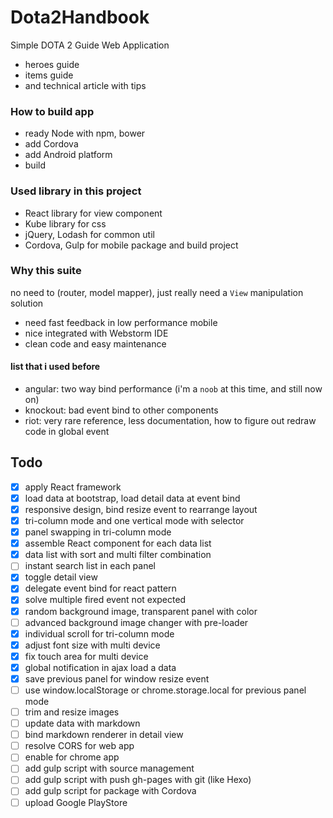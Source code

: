 Dota2Handbook
==========================

Simple DOTA 2 Guide Web Application

- heroes guide
- items guide
- and technical article with tips

### How to build app

- ready Node with npm, bower
- add Cordova
- add Android platform
- build

### Used library in this project

- React library for view component
- Kube library for css
- jQuery, Lodash for common util
- Cordova, Gulp for mobile package and build project

### Why this suite

no need to (router, model mapper), just really need a `View` manipulation solution

- need fast feedback in low performance mobile
- nice integrated with Webstorm IDE
- clean code and easy maintenance

#### list that i used before

- angular: two way bind performance (i'm a `noob` at this time, and still now on)
- knockout: bad event bind to other components
- riot: very rare reference, less documentation, how to figure out redraw code in global event


## Todo

- [x] apply React framework
- [x] load data at bootstrap, load detail data at event bind
- [x] responsive design, bind resize event to rearrange layout
- [x] tri-column mode and one vertical mode with selector
- [x] panel swapping in tri-column mode
- [x] assemble React component for each data list
- [x] data list with sort and multi filter combination
- [ ] instant search list in each panel
- [x] toggle detail view
- [x] delegate event bind for react pattern
- [x] solve multiple fired event not expected
- [x] random background image, transparent panel with color
- [ ] advanced background image changer with pre-loader
- [x] individual scroll for tri-column mode
- [x] adjust font size with multi device
- [x] fix touch area for multi device
- [x] global notification in ajax load a data
- [x] save previous panel for window resize event
- [ ] use window.localStorage or chrome.storage.local for previous panel mode
- [ ] trim and resize images
- [ ] update data with markdown
- [ ] bind markdown renderer in detail view
- [ ] resolve CORS for web app
- [ ] enable for chrome app
- [ ] add gulp script with source management
- [ ] add gulp script with push gh-pages with git (like Hexo)
- [ ] add gulp script for package with Cordova
- [ ] upload Google PlayStore
